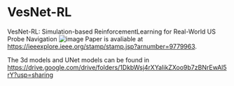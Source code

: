 # VesNet-RL
VesNet-RL: Simulation-based ReinforcementLearning for Real-World US Probe Navigation
![image](https://github.com/yuan-12138/MI-SegNet/Overview.PNG)
Paper is avaliable at https://ieeexplore.ieee.org/stamp/stamp.jsp?arnumber=9779963.

The 3d models and UNet models can be found in https://drive.google.com/drive/folders/1DkbWsj4rXYaIikZXoo9b7zBNrEwAl5rY?usp=sharing
